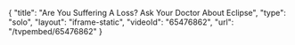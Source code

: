 {
    "title": "Are You Suffering A Loss? Ask Your Doctor About Eclipse",
    "type": "solo",
    "layout": "iframe-static",
    "videoId": "65476862",
    "url": "\/tvpembed\/65476862"
}